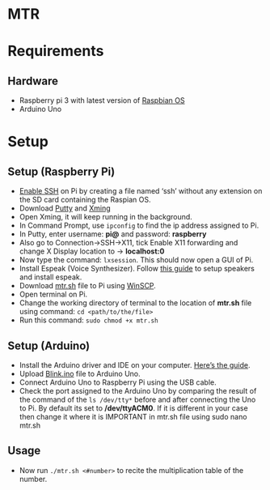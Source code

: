 # MTR

# Requirements
## Hardware
-	Raspberry pi 3 with latest version of [Raspbian OS](https://www.raspberrypi.org/downloads/raspbian/)
-	Arduino Uno

# Setup
## Setup (Raspberry Pi)
-	[Enable SSH](https://hackernoon.com/raspberry-pi-headless-install-462ccabd75d0) on Pi by creating a file named ‘ssh’ without any extension on the SD card containing the Raspian OS.
-	Download [Putty](http://www.putty.org/) and [Xming](https://sourceforge.net/projects/xming/) 
-	Open Xming, it will keep running in the background.
-	In Command Prompt, use `ipconfig` to find the ip address assigned to Pi.
-	In Putty, enter username: **pi@<ip address>** and password: **raspberry**
-	Also go to Connection->SSH->X11, tick Enable X11 forwarding and change X Display location to -> **localhost:0**
-	Now type the command: `lxsession`. This should now open a GUI of Pi.
-	Install Espeak (Voice Synthesizer). Follow [this guide](https://www.pubnub.com/blog/2015-10-14-text-to-speech-audio-broadcast-with-raspberry-pi/) to setup speakers and install espeak.
-	Download [mtr.sh](https://github.com/krullun/mathTableRecitation/blob/master/mtr.sh) file to Pi using [WinSCP](https://winscp.net/eng/download.php).
-	Open terminal on Pi.
-	Change the working directory of terminal to the location of **mtr.sh** file using command: `cd <path/to/the/file>`
-	Run this command: `sudo chmod +x mtr.sh`
## Setup (Arduino)
-	Install the Arduino driver and IDE on your computer. [Here’s the guide](https://www.arduino.cc/en/Guide/ArduinoUno).
-	Upload [Blink.ino](https://github.com/krullun/mathTableRecitation/blob/master/Blink.ino) file to Arduino Uno.
-	Connect Arduino Uno to Raspberry Pi using the USB cable.
-	Check the port assigned to the Arduino Uno by comparing the result of the command of the `ls /dev/tty*` before and after connecting the Uno to Pi. By default its set to **/dev/ttyACM0**.  If it is different in your case then change it where it is IMPORTANT in mtr.sh file using sudo nano mtr.sh
## Usage
-	Now run `./mtr.sh <#number>`  to recite the multiplication table of the number.
